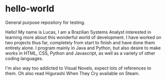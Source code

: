 # hello-world
General purpose repository for testing.

Hello! My name is Lucas, I am a Brazilian Systems Analyst interested in learning more about this wonderful world of development.
I have worked on two projects thus far, completely from start to finish and have done them entirely alone.
I program mainly in Java and Python, but also desire to make works in HTML, CSS, Python and Javascript, as well as a variety of other coding languages.

I'm also way too addicted to Visual Novels, expect lots of references to them. Oh also read Higurashi When They Cry available on Steam.
